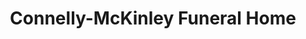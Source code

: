 ---
title: "Connelly-McKinley Funeral Home"
url: /edmonton/connelly-mckinley-funeral-home/
shop: Bestattungen
---